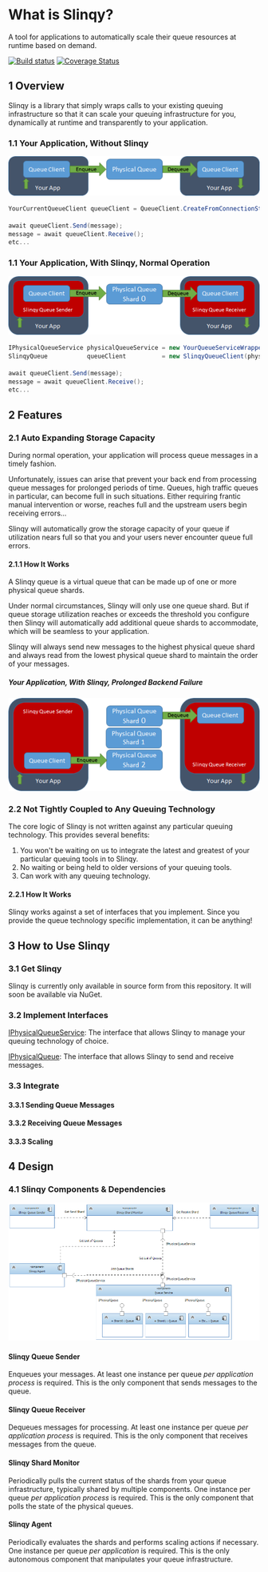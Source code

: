 # What is Slinqy?
A tool for applications to automatically scale their queue resources at runtime based on demand.

[![Build status](https://ci.appveyor.com/api/projects/status/3msjix5fdfe5u5fs?svg=true)](https://ci.appveyor.com/project/rakutensf-malex/slinqy)
[![Coverage Status](https://coveralls.io/repos/stealthlab/slinqy/badge.svg?branch=master&service=github)](https://coveralls.io/github/stealthlab/slinqy?branch=master)

## 1 Overview

Slinqy is a library that simply wraps calls to your existing queuing infrastructure so that it can scale your queuing infrastructure for you, dynamically at runtime and transparently to your application.

### 1.1 Your Application, Without Slinqy
![Without Slinqy](Docs/Images/your-application-without-slinqy.png "Without Slinqy")

```csharp
YourCurrentQueueClient queueClient = QueueClient.CreateFromConnectionString(connectionString, queueName);

await queueClient.Send(message);
message = await queueClient.Receive();
etc...
```

### 1.1 Your Application, With Slinqy, Normal Operation
![With Slinqy Normal](Docs/Images/your-application-with-slinqy-normal-operation.png "With Slinqy Normal")

```csharp
IPhysicalQueueService physicalQueueService = new YourQueueServiceWrapper(connectionString);
SlinqyQueue           queueClient          = new SlinqyQueueClient(physicalQueueService).Get(queueName);

await queueClient.Send(message);
message = await queueClient.Receive();
etc...
```

## 2 Features
### 2.1 Auto Expanding Storage Capacity

During normal operation, your application will process queue messages in a timely fashion.

Unfortunately, issues can arise that prevent your back end from processing queue messages for prolonged periods of time.
Queues, high traffic queues in particular, can become full in such situations.  Either requiring frantic manual intervention or worse,
reaches full and the upstream users begin receiving errors...

Slinqy will automatically grow the storage capacity of your queue if utilization nears full so that you and your users never encounter queue full errors.

#### 2.1.1 How It Works

A Slinqy queue is a virtual queue that can be made up of one or more physical queue shards.

Under normal circumstances, Slinqy will only use one queue shard.  But if queue storage utilization reaches or exceeds the threshold you configure then Slinqy will automatically add additional queue shards to accommodate, which will be seamless to your application.

Slinqy will always send new messages to the highest physical queue shard and always read from the lowest physical queue shard to maintain the order of your messages.

##### Your Application, With Slinqy, Prolonged Backend Failure
![With Slinqy Backend Failure](Docs/Images/your-application-with-slinqy-backend-failure.png "With Slinqy Backend Failure")

### 2.2 Not Tightly Coupled to Any Queuing Technology

The core logic of Slinqy is not written against any particular queuing technology.  This provides several benefits:

1. You won't be waiting on us to integrate the latest and greatest of your particular queuing tools in to Slinqy.
2. No waiting or being held to older versions of your queuing tools.
3. Can work with any queuing technology.

#### 2.2.1 How It Works

Slinqy works against a set of interfaces that you implement.  Since you provide the queue technology specific implementation, it can be anything!

## 3 How to Use Slinqy

### 3.1 Get Slinqy
Slinqy is currently only available in source form from this repository.  It will soon be available via NuGet.
### 3.2 Implement Interfaces
[IPhysicalQueueService](Source/Slinqy.Core/IPhysicalQueueService.cs): The interface that allows Slinqy to manage your queuing technology of choice.

[IPhysicalQueue](Source/Slinqy.Core/IPhysicalQueue.cs): The interface that allows Slinqy to send and receive messages.
### 3.3 Integrate
#### 3.3.1 Sending Queue Messages
#### 3.3.2 Receiving Queue Messages
#### 3.3.3 Scaling

## 4 Design

### 4.1 Slinqy Components & Dependencies

![Slinqy Components](Docs/Images/slinqy-components.png "Slinqy Components")

#### Slinqy Queue Sender

Enqueues your messages.  At least one instance per queue *per application process* is required.  This is the only component that sends messages to the queue.

#### Slinqy Queue Receiver

Dequeues messages for processing.  At least one instance per queue *per application process* is required.  This is the only component that receives messages from the queue.

#### Slinqy Shard Monitor

Periodically pulls the current status of the shards from your queue infrastructure, typically shared by multiple components.  One instance per queue *per application process* is required.  This is the only component that polls the state of the physical queues.

#### Slinqy Agent

Periodically evaluates the shards and performs scaling actions if necessary.  One instance per queue *per application* is required.  This is the only autonomous component that manipulates your queue infrastructure.